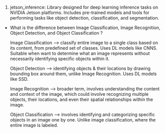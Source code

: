 

1. jetson_inference:
    Library designed for deep learning inference tasks on NVIDIA Jetson platforms. Includes pre-trained models and tools for performing tasks like object detection, classification, and segmentation. 


- What is the difference between Image Classification, Image Recognition, Object Detection, and Object Classification ?
  
    Image Classification --> classify entire image to a single class based on its content, from predefined set of classes. Uses DL models like CNNS. Suitable when want to determine what an image represents without necessarily identifying specific objects within it.

    Object Detection --> identifying objects & their locations by drawing bounding box around them, unlike Image Recognition. Uses DL models like SSD.
    

    Image Recognition --> broader term, involves understanding the content and context of the image, which could involve recognizing multiple objects, their locations, and even their spatial relationships within the image.

    Object Classification --> involves identifying and categorizing specific objects in an image one by one. Unlike image classification, where the entire image is labeled.



